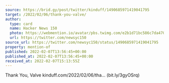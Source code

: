 ```yaml
---
source: https://brid.gy/post/twitter/kinduff/1490685971419041795
target: /2022/02/06/thank-you-valve/
author:
  type: card
  name: Hacker News 150
  photo: https://webmention.io/avatar/pbs.twimg.com/e2b1d71bc586c7da470fded2d12c784d46da96f85d870f1cebceb147c3fe13e6.gif
  url: https://twitter.com/newsyc150
source_url: https://twitter.com/newsyc150/status/1490685971419041795
property: mention-of
published: 2022-02-07T13:56:45+00:00
published_at: 2022-02-07T13:56:45+00:00
received_at: 2022-02-07T15:13:55Z
---
```


Thank You, Valve kinduff.com/2022/02/06/tha… (bit.ly/3gyOSrq)